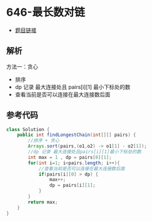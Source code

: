 # 646-最长数对链

- [题目链接](https://leetcode.cn/problems/maximum-length-of-pair-chain/)

## 解析

方法一：贪心
- 排序
- dp 记录 最大连接处且 pairs[i][1] 最小下标处的数
- 查看当前是否可以连接在最大连接数后面

## 参考代码
```Java
class Solution {
    public int findLongestChain(int[][] pairs) {
        //排序 + 贪心
        Arrays.sort(pairs,(o1,o2) -> o1[1] - o2[1]);
        //dp 记录 最大连接处且pairs[i][1]最小下标处的数
        int max = 1 , dp = pairs[0][1];
        for(int i=1; i<pairs.length; i++){
            //查看当前是否可以连接在最大连接数后面
            if(pairs[i][0] > dp) {
                max++;
                dp = pairs[i][1];
            }
        }
        return max;
    }
}
```
